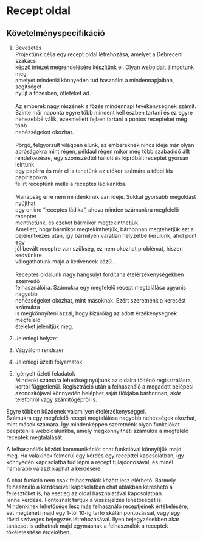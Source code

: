 # Recept oldal

Követelményspecifikáció
---
1. Bevezetés <br/>
Projektünk célja egy recept oldal létrehozása, amelyet a  Debreceni szakács <br/>
képző intézet megrendelésére készítünk el. Olyan weboldalt álmodtunk meg, <br/>
amelyet mindenki könnyedén tud használni a mindennapjaiban, segítséget<br/>
nyújt a főzésben, ötleteket ad. <br/>
<br/>Az emberek nagy részének a főzés mindennapi tevékenységnek számít. <br/>
Szinte már naponta egyre több mindent kell észben tartani és ez egyre <br/>
nehezebbé válik, ezekmellett  fejben tartani a pontos recepteket még több <br/>
nehézségeket okozhat. <br/>
<br/>Pörgő, felgyorsult világban élünk, az embereknek nincs ideje már olyan <br/>
apróságokra mint régen, például régen mikor még több szabadidő állt <br/>
rendelkezésre, egy szomszédtól hallott és kipróbált receptet gyorsan leírtunk <br/>
egy papírra és már el is tehetünk az utókor számára a többi kis papírlapokra <br/>
felírt receptünk mellé a receptes ládikánkba.<br/> 
<br/>Manapság erre nem mindenkinek van ideje. Sokkal gyorsabb megoldást nyújthat <br/>
egy online “receptes ládika”, ahova minden számunkra megfelelő receptet <br/>
menthetünk, és ezeket bármikor megtekinthetjük. <br/>
Amellett, hogy bármikor megtekinthetjük, bárhonnan megtehetjük ezt a <br/>
bejelentkezés után, így bármilyen váratlan helyzetbe kerülünk, ahol pont egy <br/>
jól bevált receptre van szükség, ez nem okozhat problémát, hiszen kedvünkre <br/>
válogathatunk majd a kedvencek közül. <br/>
<br/>Receptes oldalunk nagy hangsúlyt fordítana ételérzékenységekben szenvedő <br/>
felhasználóira. Számukra egy megfelelő recept megtalálása ugyanis nagyobb  <br/>
nehézségeket okozhat, mint másoknak. Ezért szeretnénk a keresést számukra <br/>
is megkönnyíteni azzal, hogy kizárólag az adott érzékenységnek megfelelő <br/>
ételeket jelenítjük meg.<br/>

2. Jelenlegi helyzet<br/>

3. Vágyálom rendszer<br/>

4. Jelenlegi üzelti folyamatok<br/>

5. Igényelt üzleti feladatok<br/>
Mindenki számára lehetőség nyújtunk az oldalra tölténő regisztrálásra,<br/>
kortól függetlenül. Regisztráció után a felhasználó a megadott belépési<br/>
azonosítójával könnyedén beléphet saját fiókjába bárhonnan, akár<br/>
telefonról vagy számítógépről is.
 
Egyre többen küzdenek valamilyen ételérzékenységgel.<br/>
Számukra egy megfelelő recept megtalálása nagyobb nehézségek okozhat,<br/>
mint mások számára. Így mindenképpen szeretnénk olyan funkciókat<br/>
beépíteni a weboldalunkba, amely megkönnyítheti számukra a megfelelő<br/>
receptek megtalálását.
 
A felhasználók közötti kommunikációt chat funkcióval könnyítjük majd<br/>
meg. Ha valakinek felmerül egy kérdés egy recepttel kapcsolatban, így<br/>
könnyedén kapcsolatba tud lépni a recept tulajdonosával, és minél<br/>
hamarabb választ kaphat a kérdésére.
 
A chat funkció nem csak felhasználók között lesz elérhető. Bármely<br/>
felhasználó a kérdéseivel kapcsolatban chat ablakban kereshető a<br/>
fejlesztőket is, ha esetleg az oldal használatával kapcsolatban<br/>
lenne kérdése. Fontosnak tartjuk a visszajelzés lehetőségét is.<br/>
Mindenkinek lehetősége lesz más felhasználó receptjeinek értékelésére,<br/>
ezt megteheti majd egy 1-től 10-ig tartó skálán pontozással, vagy egy<br/>
rövid szöveges bejegyzés létrehozásával. Ilyen bejegyzésekben akár<br/>
tanácsot is adhatnak majd egymásnak a felhasználók a receptek <br/>
tökéletesítése érdekében.
